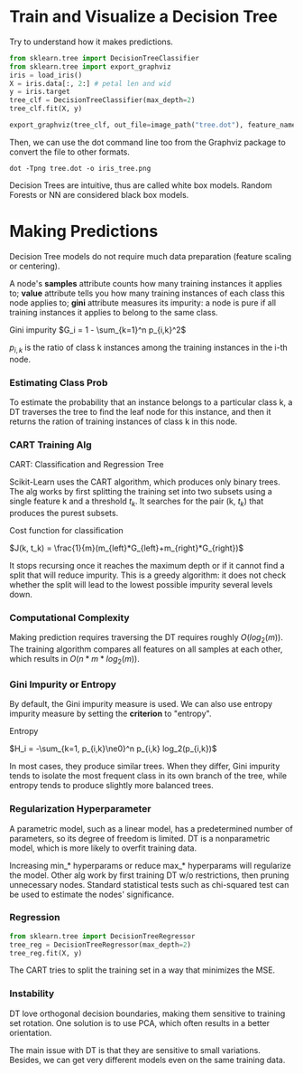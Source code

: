 # Train and Visualize a Decision Tree

Try to understand how it makes predictions. 

```python
from sklearn.tree import DecisionTreeClassifier
from sklearn.tree import export_graphviz
iris = load_iris()
X = iris.data[:, 2:] # petal len and wid
y = iris.target
tree_clf = DecisionTreeClassifier(max_depth=2)
tree_clf.fit(X, y)

export_graphviz(tree_clf, out_file=image_path("tree.dot"), feature_names=iris.feature_names[2:], rounded=True, filled=True)
```

Then, we can use the dot command line too from the Graphviz package to convert the file to other formats. 

```shell
dot -Tpng tree.dot -o iris_tree.png
```

Decision Trees are intuitive, thus are called white box models. Random Forests or NN are considered black box models. 

# Making Predictions

Decision Tree models do not require much data preparation (feature scaling or centering).

A node's **samples** attribute counts how many training instances it applies to; **value** attribute tells you how many training instances of each class this node applies to; **gini** attribute measures its impurity: a node is pure if all training instances it applies to belong to the same class. 

Gini impurity $G_i = 1 - \sum_{k=1}^n p_{i,k}^2$

$p_{i,k}$ is the ratio of class k instances among the training instances in the i-th node.  

### Estimating Class Prob

To estimate the probability that an instance belongs to a particular class k, a DT traverses the tree to find the leaf node for this instance, and then it returns the ration of training instances of class k in this node. 

### CART Training Alg

CART: Classification and Regression Tree

Scikit-Learn uses the CART algorithm, which produces only binary trees. The alg works by first splitting the training set into two subsets using a single feature k and a threshold $t_k$. It searches for the pair (k, $t_k$) that produces the purest subsets. 

Cost function for classification

$J(k, t_k) = \frac{1}{m}(m_{left}*G_{left}+m_{right}*G_{right})$

It stops recursing once it reaches the maximum depth or if it cannot find a split that will reduce impurity. This is a greedy algorithm: it does not check whether the split will lead to the lowest possible impurity several levels down. 

### Computational Complexity

Making prediction requires traversing the DT requires roughly $O(log_2(m))$. The training algorithm compares all features on all samples at each other, which results in $O(n*m*log_2(m))$. 

### Gini Impurity or Entropy

By default, the Gini impurity measure is used. We can also use entropy impurity measure by setting the **criterion** to "entropy". 

Entropy

$H_i = -\sum_{k=1, p_{i,k}\ne0}^n p_{i,k} log_2(p_{i,k})$

In most cases, they produce similar trees. When they differ, Gini impurity tends to isolate the most frequent class in its own branch of the tree, while entropy tends to produce slightly more balanced trees. 

### Regularization Hyperparameter

A parametric model, such as a linear model, has a predetermined number of parameters, so its degree of freedom is limited. DT is a nonparametric model, which is more likely to overfit training data.

Increasing min\_* hyperparams or reduce max\_* hyperparams will regularize the model. Other alg work by first training DT w/o restrictions, then pruning unnecessary nodes. Standard statistical tests such as chi-squared test can be used to estimate the nodes' significance. 

### Regression

```python
from sklearn.tree import DecisionTreeRegressor
tree_reg = DecisionTreeRegressor(max_depth=2)
tree_reg.fit(X, y)
```

The CART tries to split the training set in a way that minimizes the MSE. 

### Instability

DT love orthogonal decision boundaries, making them sensitive to training set rotation. One solution is to use PCA, which often results in a better orientation. 

The main issue with DT is that they are sensitive to small variations. Besides, we can get very different models even on the same training data. 







